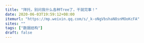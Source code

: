 ```yaml
---
title: "拜托，别问我什么各种Tree了，干就完事！"
date: 2020-06-03T19:59:12+08:00
itemurl: "https://mp.weixin.qq.com/s/_k-oNgVbshaN8snMOoKcFA"
sites: ""
tags: ["数据结构"]
draft: false
---
```


